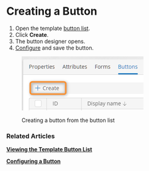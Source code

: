 # Creating a Button

1. Open the template [button list](button-list-operations.md#viewing-the-template-button-list).
2. Click **Create**.
3. The button designer opens.
4. [Configure](button-designer.md) and save the button.

<figure><img src="../.gitbook/assets/2023-07-16_00h23_53.png" alt="Creating a button from the button list"><figcaption><p>Creating a button from the button list</p></figcaption></figure>

### Related Articles <a href="#related-articles" id="related-articles"></a>

[**Viewing the Template Button List**](button-list-operations.md#viewing-the-template-button-list)

[**Configuring a Button**](button-designer.md)
